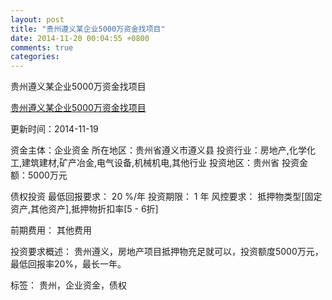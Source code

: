 ```yaml
---
layout: post
title: "贵州遵义某企业5000万资金找项目"
date: 2014-11-20 00:04:55 +0800
comments: true
categories: 
---
```

贵州遵义某企业5000万资金找项目

[贵州遵义某企业5000万资金找项目](http://zijin.trjcn.com/detail_149990.html)

更新时间：2014-11-19

资金主体：企业资金
所在地区：贵州省遵义市遵义县
投资行业：房地产,化学化工,建筑建材,矿产冶金,电气设备,机械机电,其他行业
投资地区：贵州省
投资金额：5000万元

债权投资
最低回报要求：
                            20 %/年
                                                                                投资期限：
                            1 年
                                                                                                                                        风控要求：
                            抵押物类型[固定资产,其他资产],抵押物折扣率[5 - 6折]

前期费用：
其他费用

投资要求概述：
贵州遵义，房地产项目抵押物充足就可以，投资额度5000万元，最低回报率20%，最长一年。

标签：
贵州，企业资金，债权

